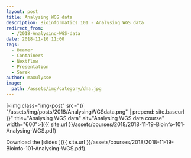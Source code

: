 ```yaml
---
layout: post
title: Analysing WGS data
description: Bioinformatics 101 - Analysing WGS data
redirect_from:
  - /2018-Analysing-WGS-data
date: 2018-11-10 11:00
tags:
  - Beamer
  - Containers
  - Nextflow
  - Presentation
  - Sarek
author: maxulysse
image:
  path: /assets/img/category/dna.jpg
---
```


[<img class="img-post" src="{{ "/assets/img/posts/2018/AnalysingWGSdata.png" | prepend: site.baseurl }}" title="Analysing WGS data" alt="Analysing WGS data course" width="600">]({{ site.url }}/assets/courses/2018/2018-11-19-Bioinfo-101-Analysing-WGS.pdf)

Download the [slides <i class="fa fa-file-pdf" aria-hidden="true"></i>]({{ site.url }}/assets/courses/2018/2018-11-19-Bioinfo-101-Analysing-WGS.pdf).
